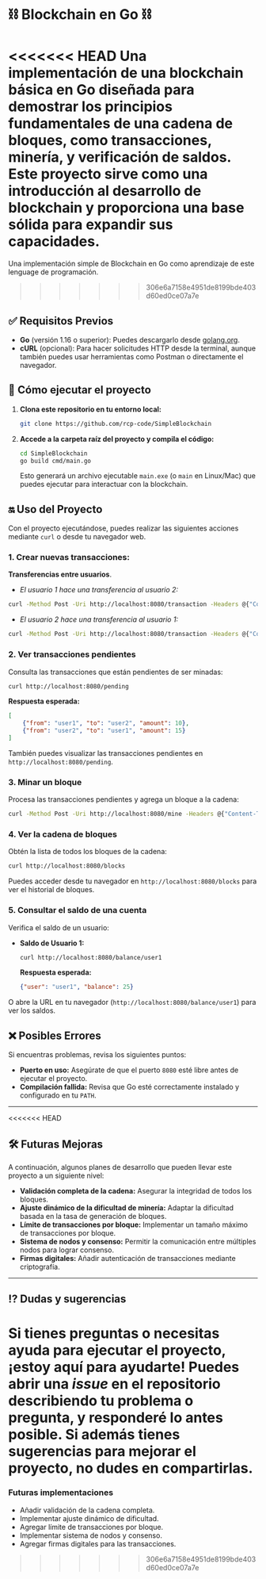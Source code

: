 # ⛓ Blockchain en Go ⛓

<<<<<<< HEAD
Una implementación de una blockchain básica en Go diseñada para demostrar los principios fundamentales de una cadena de bloques, como transacciones, minería, y verificación de saldos. Este proyecto sirve como una introducción al desarrollo de blockchain y proporciona una base sólida para expandir sus capacidades.
=======
Una implementación simple de Blockchain en Go como aprendizaje de este lenguage de programación.
>>>>>>> 306e6a7158e4951de8199bde403d60ed0ce07a7e

## ✅ Requisitos Previos

- **Go** (versión 1.16 o superior): Puedes descargarlo desde [golang.org](https://go.dev/dl/).
- **cURL** (opcional): Para hacer solicitudes HTTP desde la terminal, aunque también puedes usar herramientas como Postman o directamente el navegador.

## 📂 Cómo ejecutar el proyecto

1. **Clona este repositorio en tu entorno local:**
   ```bash
   git clone https://github.com/rcp-code/SimpleBlockchain
   ```

2. **Accede a la carpeta raíz del proyecto y compila el código:**
   ```bash
   cd SimpleBlockchain
   go build cmd/main.go
   ```

   Esto generará un archivo ejecutable `main.exe` (o `main` en Linux/Mac) que puedes ejecutar para interactuar con la blockchain.

## 🔛 Uso del Proyecto

Con el proyecto ejecutándose, puedes realizar las siguientes acciones mediante `curl` o desde tu navegador web.

### 1. Crear nuevas transacciones:

**Transferencias entre usuarios**.

- *El usuario 1 hace una transferencia al usuario 2:*
```bash
curl -Method Post -Uri http://localhost:8080/transaction -Headers @{"Content-Type"="application/json"} -Body '{"from":"user1","to":"user2","amount":10}'
```

- *El usuario 2 hace una transferencia al usuario 1:*
```bash
curl -Method Post -Uri http://localhost:8080/transaction -Headers @{"Content-Type"="application/json"} -Body '{"from":"user2","to":"user2","amount":15}'
```

### 2. Ver transacciones pendientes

Consulta las transacciones que están pendientes de ser minadas:

```bash
curl http://localhost:8080/pending
```

**Respuesta esperada:**
```json
[
    {"from": "user1", "to": "user2", "amount": 10},
    {"from": "user2", "to": "user1", "amount": 15}
]
```

También puedes visualizar las transacciones pendientes en `http://localhost:8080/pending`.

### 3. Minar un bloque

Procesa las transacciones pendientes y agrega un bloque a la cadena:

```bash
curl -Method Post -Uri http://localhost:8080/mine -Headers @{"Content-Type"="application/json"} -Body '{"address":"miner1"}'
```

### 4. Ver la cadena de bloques

Obtén la lista de todos los bloques de la cadena:

```bash
curl http://localhost:8080/blocks
```

Puedes acceder desde tu navegador en `http://localhost:8080/blocks` para ver el historial de bloques.

### 5. Consultar el saldo de una cuenta

Verifica el saldo de un usuario:

- **Saldo de Usuario 1:**
   ```bash
   curl http://localhost:8080/balance/user1
   ```

   **Respuesta esperada:**
   ```json
   {"user": "user1", "balance": 25}
   ```

O abre la URL en tu navegador (`http://localhost:8080/balance/user1`) para ver los saldos.

## ❌ Posibles Errores

Si encuentras problemas, revisa los siguientes puntos:

- **Puerto en uso:** Asegúrate de que el puerto `8080` esté libre antes de ejecutar el proyecto.
- **Compilación fallida:** Revisa que Go esté correctamente instalado y configurado en tu `PATH`.

***

<<<<<<< HEAD
## 🛠 Futuras Mejoras

A continuación, algunos planes de desarrollo que pueden llevar este proyecto a un siguiente nivel:

- **Validación completa de la cadena:** Asegurar la integridad de todos los bloques.
- **Ajuste dinámico de la dificultad de minería:** Adaptar la dificultad basada en la tasa de generación de bloques.
- **Límite de transacciones por bloque:** Implementar un tamaño máximo de transacciones por bloque.
- **Sistema de nodos y consenso:** Permitir la comunicación entre múltiples nodos para lograr consenso.
- **Firmas digitales:** Añadir autenticación de transacciones mediante criptografía.

***

## ⁉ Dudas y sugerencias

Si tienes preguntas o necesitas ayuda para ejecutar el proyecto, ¡estoy aquí para ayudarte! Puedes abrir una *issue* en el repositorio describiendo tu problema o pregunta, y responderé lo antes posible. Si además tienes sugerencias para mejorar el proyecto, no dudes en compartirlas.
=======
### Futuras implementaciones
- Añadir validación de la cadena completa.
- Implementar ajuste dinámico de dificultad.
- Agregar límite de transacciones por bloque.
- Implementar sistema de nodos y consenso.
- Agregar firmas digitales para las transacciones.
>>>>>>> 306e6a7158e4951de8199bde403d60ed0ce07a7e
